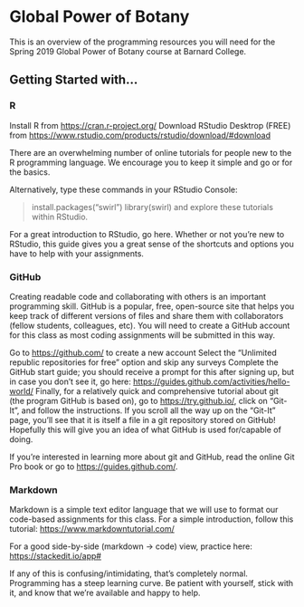 # Global Power of Botany
This is an overview of the programming resources you will need for the Spring 2019 Global Power of Botany course at Barnard College.

## Getting Started with...

### R
Install R from https://cran.r-project.org/
Download RStudio Desktrop (FREE) from https://www.rstudio.com/products/rstudio/download/#download

There are an overwhelming number of online tutorials for people new to the R programming language. We encourage you to keep it simple and go
<here> or <here> for the basics.

Alternatively, type these commands in your RStudio Console:
> install.packages(“swirl”)
> library(swirl)
and explore these tutorials within RStudio.

For a great introduction to RStudio, go here. Whether or not you’re new to RStudio, this guide gives you a great sense of the shortcuts and options you have to help with your assignments.

### GitHub

Creating readable code and collaborating with others is an important programming skill. GitHub is a popular, free, open-source site that helps you keep track of different versions of files and share them with collaborators (fellow students, colleagues, etc). You will need to create a GitHub account for this class as most coding assignments will be submitted in this way.

Go to https://github.com/ to create a new account
Select the “Unlimited republic repositories for free” option and skip any surveys
Complete the GitHub start guide; you should receive a prompt for this after signing up, but in case you don’t see it, go here: https://guides.github.com/activities/hello-world/
Finally, for a relatively quick and comprehensive tutorial about git (the program GitHub is based on), go to https://try.github.io/, click on “Git-It”, and follow the instructions. If you scroll all the way up on the “Git-It” page, you’ll see that it is itself a file in a git repository stored on GitHub! Hopefully this will give you an idea of what GitHub is used for/capable of doing.

If you’re interested in learning more about git and GitHub, read the online Git Pro book or go to https://guides.github.com/.

### Markdown

Markdown is a simple text editor language that we will use to format our code-based assignments for this class. For a simple introduction, follow this tutorial:
https://www.markdowntutorial.com/

For a good side-by-side (markdown → code) view, practice here: https://stackedit.io/app#

If any of this is confusing/intimidating, that’s completely normal. Programming has a steep learning curve. Be patient with yourself, stick with it, and know that we’re available and happy to help.

